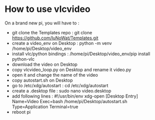 # How to use vlcvideo

On a brand new pi, you will have to :
- git clone the Templates repo : git clone https://github.com/IuNoWat/Templates.git
- create a video_env on Desktop : python -m venv /home/pi/Desktop/video_env
- install vlc/python bindings : /home/pi/Desktop/video_env/pip install python-vlc
- download the video on Desktop
- copy vlcvideo_loop.py on Desktop and rename it video.py
- open it and change the name of the video
- copy autostart.sh on Desktop
- go to /etc/xdg/autostart : cd /etc/xdg/autostart
- create a .desktop file : sudo nano video.desktop
- add following lines :
#!/usr/bin/env xdg-open
[Desktop Entry]
Name=Video
Exec=bash /home/pi/Desktop/autostart.sh
Type=Application
Terminal=true
- reboot pi


